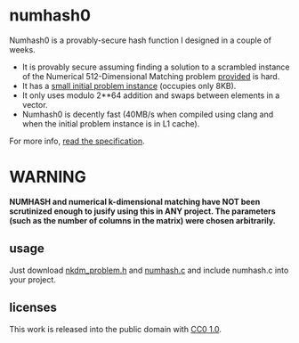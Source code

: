 # numhash0
Numhash0 is a provably-secure hash function I designed in a couple of weeks.
  - It is provably secure assuming finding a solution to a scrambled instance of the Numerical 512-Dimensional Matching problem [provided](https://github.com/dedman24/numhash0/blob/main/numhash/nkdm_problem.h) is hard.
  - It has a [small initial problem instance](https://github.com/dedman24/numhash0/blob/main/numhash/nkdm_problem.h) (occupies only 8KB).
  - It only uses modulo 2**64 addition and swaps between elements in a vector.
  - Numhash0 is decently fast (40MB/s when compiled using clang and when the initial problem instance is in L1 cache).
    
For more info, [read the specification](https://github.com/dedman24/numhash0/blob/main/numhash/paper/NUMHASH%20PAPER.pdf).

# WARNING
**NUMHASH and numerical k-dimensional matching have NOT been scrutinized enough to jusify using this in ANY project. The parameters (such as the number of columns in the matrix) were chosen arbitrarily.** 

## usage
Just download [nkdm_problem.h](https://github.com/dedman24/numhash0/blob/main/numhash/ndkm_problem.h) and [numhash.c](https://github.com/dedman24/numhash0/blob/main/numhash/numhash.c) and include numhash.c into your project.

## licenses
This work is released into the public domain with [CC0 1.0](https://github.com/dedman24/numhash0/blob/main/LICENSE).
